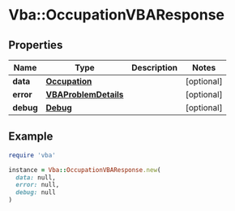 # Vba::OccupationVBAResponse

## Properties

| Name | Type | Description | Notes |
| ---- | ---- | ----------- | ----- |
| **data** | [**Occupation**](Occupation.md) |  | [optional] |
| **error** | [**VBAProblemDetails**](VBAProblemDetails.md) |  | [optional] |
| **debug** | [**Debug**](Debug.md) |  | [optional] |

## Example

```ruby
require 'vba'

instance = Vba::OccupationVBAResponse.new(
  data: null,
  error: null,
  debug: null
)
```

